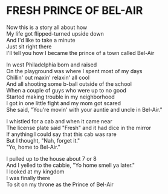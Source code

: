 # FRESH PRINCE OF BEL-AIR

Now this is a story all about how\
My life got flipped-turned upside down\
And I'd like to take a minute\
Just sit right there\
I'll tell you how I became the prince of a town called Bel-Air

In west Philadelphia born and raised\
On the playground was where I spent most of my days\
Chillin' out maxin' relaxin' all cool\
And all shooting some b-ball outside of the school\
When a couple of guys who were up to no good\
Started making trouble in my neighborhood\
I got in one little fight and my mom got scared\
She said, "You're movin' with your auntie and uncle in Bel-Air."

I whistled for a cab and when it came near\
The license plate said "Fresh" and it had dice in the mirror\
If anything I could say that this cab was rare\
But I thought, "Nah, forget it."\
"Yo, home to Bel-Air."

I pulled up to the house about 7 or 8\
And I yelled to the cabbie, "Yo home smell ya later."\
I looked at my kingdom\
I was finally there\
To sit on my throne as the Prince of Bel-Air
